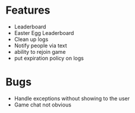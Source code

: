 # Features
  -  Leaderboard
  -  Easter Egg Leaderboard
  -  Clean up logs
  -  Notify people via text
  -  ability to rejoin game
  -  put expiration policy on logs

# Bugs
  -  Handle exceptions without showing to the user
  -  Game chat not obvious

